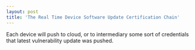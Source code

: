 ```yaml
---
layout: post
title: 'The Real Time Device Software Update Certification Chain'
---
```

<p>Each device will push to cloud, or to intermediary some sort of credentials that latest vulnerability update was pushed.</p>